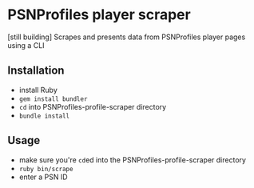 # PSNProfiles player scraper
[still building]
Scrapes and presents data from PSNProfiles player pages using a CLI

## Installation

- install Ruby
- `gem install bundler`
- `cd` into PSNProfiles-profile-scraper directory
- `bundle install`

## Usage

- make sure you're `cd`ed into the PSNProfiles-profile-scraper directory
- `ruby bin/scrape`
- enter a PSN ID
